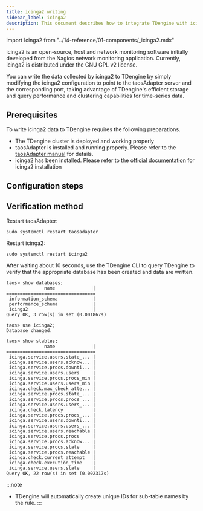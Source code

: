 ```yaml
---
title: icinga2 writing
sidebar_label: icinga2
description: This document describes how to integrate TDengine with icinga2.
---
```


import Icinga2 from "../14-reference/01-components/_icinga2.mdx"

icinga2 is an open-source, host and network monitoring software initially developed from the Nagios network monitoring application. Currently, icinga2 is distributed under the GNU GPL v2 license.

You can write the data collected by icinga2 to TDengine by simply modifying the icinga2 configuration to point to the taosAdapter server and the corresponding port, taking advantage of TDengine's efficient storage and query performance and clustering capabilities for time-series data.

## Prerequisites

To write icinga2 data to TDengine requires the following preparations.
- The TDengine cluster is deployed and working properly
- taosAdapter is installed and running properly. Please refer to the [taosAdapter manual](../../reference/components/taosadapter) for details.
- icinga2 has been installed. Please refer to the [official documentation](https://icinga.com/docs/icinga-2/latest/doc/02-installation/) for icinga2 installation

## Configuration steps
<Icinga2 />

## Verification method

Restart taosAdapter:
```
sudo systemctl restart taosadapter
```

Restart icinga2:

```
sudo systemctl restart icinga2
```

After waiting about 10 seconds, use the TDengine CLI to query TDengine to verify that the appropriate database has been created and data are written.

```
taos> show databases;
              name              |
=================================
 information_schema             |
 performance_schema             |
 icinga2                        |
Query OK, 3 row(s) in set (0.001867s)

taos> use icinga2;
Database changed.

taos> show stables;
              name              |
=================================
 icinga.service.users.state_... |
 icinga.service.users.acknow... |
 icinga.service.procs.downti... |
 icinga.service.users.users     |
 icinga.service.procs.procs_min |
 icinga.service.users.users_min |
 icinga.check.max_check_atte... |
 icinga.service.procs.state_... |
 icinga.service.procs.procs_... |
 icinga.service.users.users_... |
 icinga.check.latency           |
 icinga.service.procs.procs_... |
 icinga.service.users.downti... |
 icinga.service.users.users_... |
 icinga.service.users.reachable |
 icinga.service.procs.procs     |
 icinga.service.procs.acknow... |
 icinga.service.procs.state     |
 icinga.service.procs.reachable |
 icinga.check.current_attempt   |
 icinga.check.execution_time    |
 icinga.service.users.state     |
Query OK, 22 row(s) in set (0.002317s)
```

:::note

- TDengine will automatically create unique IDs for sub-table names by the rule.
:::
